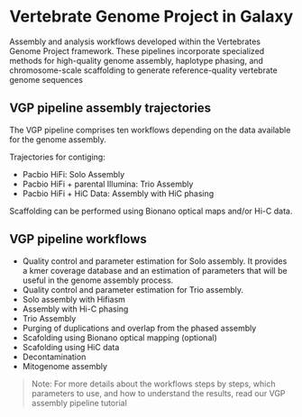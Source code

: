 # Vertebrate Genome Project in Galaxy

Assembly and analysis workflows developed within the Vertebrates Genome Project framework. These 
pipelines incorporate specialized methods for high-quality genome assembly, haplotype phasing, and 
chromosome-scale scaffolding to generate reference-quality vertebrate genome sequences

## VGP pipeline assembly trajectories

The VGP pipeline comprises ten workflows depending on the data available for the genome assembly.

Trajectories for contiging:

- Pacbio HiFi: Solo Assembly
- Pacbio HiFi + parental Illumina: Trio Assembly
- Pacbio HiFi + HiC Data: Assembly with HiC phasing

Scaffolding can be performed using Bionano optical maps and/or Hi-C data.

## VGP pipeline workflows

- Quality control and parameter estimation for Solo assembly. It provides a kmer coverage database and an estimation of parameters that will be useful in the genome assembly process.
- Quality control and parameter estimation for Trio assembly.
- Solo assembly with Hifiasm
- Assembly with Hi-C phasing
- Trio Assembly
- Purging of duplications and overlap from the phased assembly
- Scafolding using Bionano optical mapping (optional)
- Scafolding using HiC data
- Decontamination
- Mitogenome assembly

> Note: For more details about the workflows steps by steps, which parameters to use, and how to understand the results, read our VGP assembly pipeline tutorial
